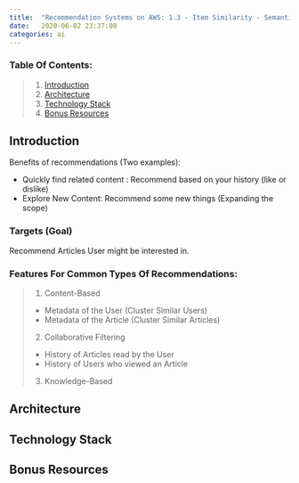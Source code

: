 ```yaml
---
title:  "Recommendation Systems on AWS: 1.3 - Item Similarity - Semantic"
date:   2020-06-02 23:37:00
categories: ai
---
```


### Table Of Contents:
> 1. [Introduction](#introduction)
> 2. [Architecture](#architecture)
> 3. [Technology Stack](#technology-stack)
> 4. [Bonus Resources](#bonus-resources)


## Introduction
Benefits of recommendations (Two examples):
 * Quickly find related content : Recommend based on your history (like or dislike)
 * Explore New Content: Recommend some new things (Expanding the scope)
 
### Targets (Goal)
Recommend Articles User might be interested in.

### Features For Common Types Of Recommendations:
> 1. Content-Based
>  * Metadata of the User (Cluster Similar Users)
>  * Metadata of the Article (Cluster Similar Articles)
> 2. Collaborative Filtering
>  * History of Articles read by the User
>  * History of Users who viewed an Article
> 3. Knowledge-Based



## Architecture
<script src="https://gist.github.com/yai333/acd37932e792c38aebeb19e00154b62f.js"></script>

## Technology Stack


## Bonus Resources
